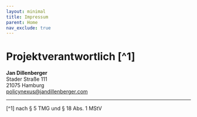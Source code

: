 ```yaml
---
layout: minimal
title: Impressum
parent: Home
nav_exclude: true
---
```


# Projektverantwortlich [^1]

**Jan Dillenberger**  
Stader Straße 111  
21075 Hamburg  
[policynexus@jandillenberger.com](policynexus@jandillenberger.com)  

----

[^1] nach § 5 TMG und § 18 Abs. 1 MStV  
